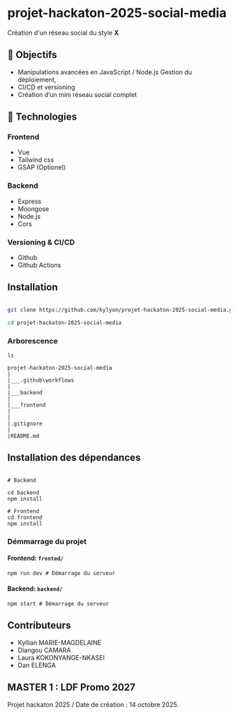 # projet-hackaton-2025-social-media

Création d'un réseau social du style **X**

## 🎯 Objectifs
- Manipulations avancées en JavaScript / Node.js Gestion du déploiement, 
- CI/CD et versioning 
- Création d’un mini réseau social complet

## 🧰 Technologies
 
### Frontend
- Vue
- Tailwind css
- GSAP (Optionel)

### Backend
- Express
- Moongose 
- Node.js
- Cors

### Versioning & CI/CD
- Github
- Github Actions

## Installation

```bash

git clone https://github.com/kylyon/projet-hackaton-2025-social-media.git

cd projet-hackaton-2025-social-media

```

### Arborescence

```shell
ls

projet-hackaton-2025-social-media
|
|___.github\workflows
|
|___backend
|           
|___frontend
|           
|
|.gitignore
|
|README.md

```

## Installation des dépendances

```shell

# Backend

cd backend 
npm install

# Frontend
cd frontend
npm install

```

### Démmarrage du projet

#### Frontend: `fronted/`

```shell
npm run dev # Démarrage du serveur
```

#### Backend: `backend/`

```shell
npm start # Démarrage du serveur
```

## Contributeurs

- Kyllian MARIE-MAGDELAINE
- Diangou CAMARA
- Laura KOKONYANGE-NKASEI
- Dan ELENGA

## MASTER 1 : LDF Promo 2027 

Projet hackaton 2025 / Date de création : 14 octobre 2025.

